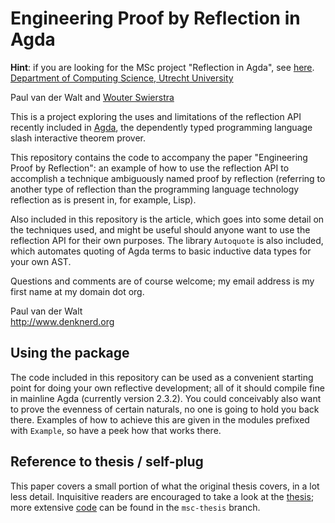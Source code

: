 Engineering Proof by Reflection in Agda
==================
**Hint**: if you are looking for the MSc project "Reflection in Agda", see [here](https://github.com/toothbrush/reflection-proofs/tree/msc-thesis).  
[Department of Computing Science, Utrecht University](http://www.cs.uu.nl)

Paul van der Walt and [Wouter Swierstra](http://www.staff.science.uu.nl/~swier004/)

This is a project exploring the uses and limitations of the reflection API recently included in [Agda](http://wiki.portal.chalmers.se/agda/), the dependently typed programming language slash interactive theorem prover.

This repository contains the code to accompany the paper "Engineering Proof by Reflection": an example of how to use the reflection API to accomplish a technique ambiguously named proof by reflection (referring to another type of reflection than the programming language technology reflection as is present in, for example, Lisp).

Also included in this repository is the article, which goes into some detail on the techniques used, and might be useful should anyone want to use the reflection API for their own purposes. The library `Autoquote` is also included, which automates quoting of Agda terms to basic inductive data types for your own AST.

Questions and comments are of course welcome; my email address is my first name at my domain dot org.

Paul van der Walt  
http://www.denknerd.org

Using the package
-----------------

The code included in this repository can be used as a convenient starting point for doing your own reflective development; all of it should compile fine in mainline Agda (currently version 2.3.2). You could conceivably also want to prove the evenness of certain naturals, no one is going to hold you back there. Examples of how to achieve this are given in the modules prefixed with `Example`, so have a peek how that works there.

Reference to thesis / self-plug
-------------------------------

This paper covers a small portion of what the original thesis covers, in a lot less detail. Inquisitive readers are encouraged to take a look at the  [thesis](https://github.com/downloads/toothbrush/reflection-proofs/ReflectionProofs.pdf); more extensive  [code](https://github.com/toothbrush/reflection-proofs/tree/msc-thesis)  can be found in the `msc-thesis` branch.
